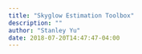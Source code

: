 ```yaml
---
title: "Skyglow Estimation Toolbox"
description: ""
author: "Stanley Yu"
date: 2018-07-20T14:47:47-04:00
---
```



